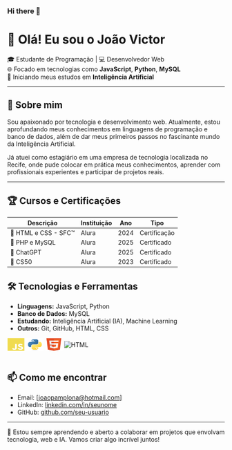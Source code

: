 ### Hi there 👋

# 👋 Olá! Eu sou o João Victor

🎓 Estudante de Programação | 💻 Desenvolvedor Web  
🌐 Focado em tecnologias como **JavaScript**, **Python**, **MySQL**  
🧠 Iniciando meus estudos em **Inteligência Artificial**

---

## 🚀 Sobre mim

Sou apaixonado por tecnologia e desenvolvimento web. Atualmente, estou aprofundando meus conhecimentos em linguagens de programação e banco de dados, além de dar meus primeiros passos no fascinante mundo da Inteligência Artificial.

Já atuei como estagiário em uma empresa de tecnologia localizada no Recife, onde pude colocar em prática meus conhecimentos, aprender com profissionais experientes e participar de projetos reais.

---
## 🏆 Cursos e Certificações
Descrição   | Instituição   | Ano | Tipo
--------- | --------- | ------ | ------
🏅 HTML e CSS - SFC™ | Alura | 2024 | Certificação
🏅 PHP e MySQL | Alura | 2025 | Certificado
🏅 ChatGPT | Alura | 2025 | Certificado
🏅 CS50 | Alura | 2023 | Certificado

## 🛠️ Tecnologias e Ferramentas

- **Linguagens:** JavaScript, Python  
- **Banco de Dados:** MySQL  
- **Estudando:** Inteligência Artificial (IA), Machine Learning  
- **Outros:** Git, GitHub, HTML, CSS

<div style="display: inline_block">
    <img align="center" alt="JavaScript" height="30" width="40" src="https://raw.githubusercontent.com/devicons/devicon/master/icons/javascript/javascript-plain.svg">      
    <img align="center" alt="Python" height="30" width="40" src="https://raw.githubusercontent.com/devicons/devicon/master/icons/python/python-original.svg">
    <img align="center" alt="HTML" height="30" width="40" src="https://raw.githubusercontent.com/devicons/devicon/master/icons/html5/html5-original.svg">
    <img align="center" alt="HTML" height="30" width="40" src="https://cdn.jsdelivr.net/gh/devicons/devicon@latest/icons/mysql/mysql-original.svg">
</div><br>

## 📫 Como me encontrar

- Email: [joaopamplona@hotmail.com]  
- LinkedIn: [linkedin.com/in/seunome](https://www.linkedin.com/in/joão-victor-pamplona-247994240)
- GitHub: [github.com/seu-usuario](https://github.com/JoaoVictorPamplona)

---

🔧 Estou sempre aprendendo e aberto a colaborar em projetos que envolvam tecnologia, web e IA. Vamos criar algo incrível juntos!
